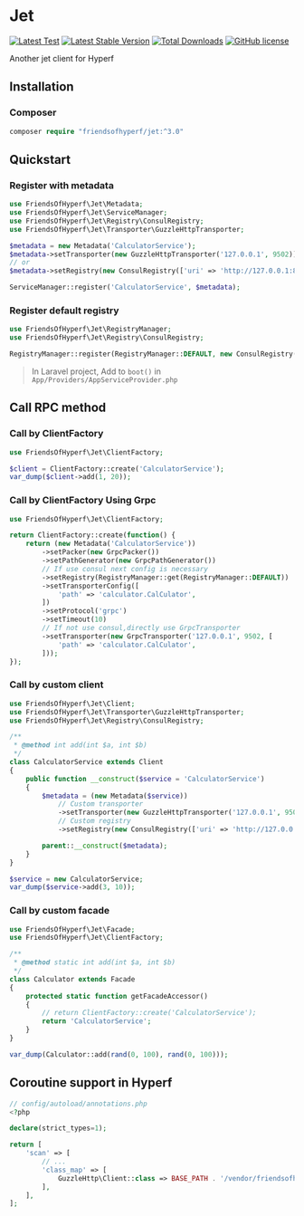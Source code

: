 # Jet

[![Latest Test](https://github.com/friendsofhyperf/jet/workflows/tests/badge.svg)](https://github.com/friendsofhyperf/jet/actions)
[![Latest Stable Version](https://poser.pugx.org/friendsofhyperf/jet/version.png)](https://packagist.org/packages/friendsofhyperf/jet)
[![Total Downloads](https://poser.pugx.org/friendsofhyperf/jet/d/total.png)](https://packagist.org/packages/friendsofhyperf/jet)
[![GitHub license](https://img.shields.io/github/license/friendsofhyperf/jet)](https://github.com/friendsofhyperf/jet)

Another jet client for Hyperf

## Installation

### Composer

~~~php
composer require "friendsofhyperf/jet:^3.0"
~~~

## Quickstart

### Register with metadata

~~~php
use FriendsOfHyperf\Jet\Metadata;
use FriendsOfHyperf\Jet\ServiceManager;
use FriendsOfHyperf\Jet\Registry\ConsulRegistry;
use FriendsOfHyperf\Jet\Transporter\GuzzleHttpTransporter;

$metadata = new Metadata('CalculatorService');
$metadata->setTransporter(new GuzzleHttpTransporter('127.0.0.1', 9502));
// or
$metadata->setRegistry(new ConsulRegistry(['uri' => 'http://127.0.0.1:8500']));

ServiceManager::register('CalculatorService', $metadata);
~~~

### Register default registry

~~~php
use FriendsOfHyperf\Jet\RegistryManager;
use FriendsOfHyperf\Jet\Registry\ConsulRegistry;

RegistryManager::register(RegistryManager::DEFAULT, new ConsulRegistry(['uri' => $uri, 'timeout' => 1]));
~~~

> In Laravel project, Add to `boot()` in `App/Providers/AppServiceProvider.php`

## Call RPC method

### Call by ClientFactory

~~~php
use FriendsOfHyperf\Jet\ClientFactory;

$client = ClientFactory::create('CalculatorService');
var_dump($client->add(1, 20));
~~~

### Call by ClientFactory Using Grpc

~~~php
use FriendsOfHyperf\Jet\ClientFactory;

return ClientFactory::create(function() {
    return (new Metadata('CalculatorService'))
        ->setPacker(new GrpcPacker())
        ->setPathGenerator(new GrpcPathGenerator())
        // If use consul next config is necessary
        ->setRegistry(RegistryManager::get(RegistryManager::DEFAULT))
        ->setTransporterConfig([
            'path' => 'calculator.CalCulator',
        ])
        ->setProtocol('grpc')
        ->setTimeout(10)
        // If not use consul,directly use GrpcTransporter 
        ->setTransporter(new GrpcTransporter('127.0.0.1', 9502, [
            'path' => 'calculator.CalCulator',
        ]));
});
~~~

### Call by custom client

~~~php
use FriendsOfHyperf\Jet\Client;
use FriendsOfHyperf\Jet\Transporter\GuzzleHttpTransporter;
use FriendsOfHyperf\Jet\Registry\ConsulRegistry;

/**
 * @method int add(int $a, int $b)
 */
class CalculatorService extends Client
{
    public function __construct($service = 'CalculatorService')
    {
        $metadata = (new Metadata($service))
            // Custom transporter
            ->setTransporter(new GuzzleHttpTransporter('127.0.0.1', 9502))
            // Custom registry
            ->setRegistry(new ConsulRegistry(['uri' => 'http://127.0.0.1:8500']));

        parent::__construct($metadata);
    }
}

$service = new CalculatorService;
var_dump($service->add(3, 10));
~~~

### Call by custom facade

~~~php
use FriendsOfHyperf\Jet\Facade;
use FriendsOfHyperf\Jet\ClientFactory;

/**
 * @method static int add(int $a, int $b)
 */
class Calculator extends Facade
{
    protected static function getFacadeAccessor()
    {
        // return ClientFactory::create('CalculatorService');
        return 'CalculatorService';
    }
}

var_dump(Calculator::add(rand(0, 100), rand(0, 100)));
~~~

## Coroutine support in Hyperf

~~~php
// config/autoload/annotations.php
<?php

declare(strict_types=1);

return [
    'scan' => [
        // ...
        'class_map' => [
            GuzzleHttp\Client::class => BASE_PATH . '/vendor/friendsofhyperf/jet/classmap/GuzzleHttp/Client.php',
        ],
    ],
];
~~~
